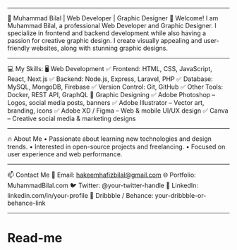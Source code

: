 ________________________________________
🚀 Muhammad Bilal | Web Developer | Graphic Designer
👋 Welcome!
I am Muhammad Bilal, a professional Web Developer and Graphic Designer. I specialize in frontend and backend development while also having a passion for creative graphic design. I create visually appealing and user-friendly websites, along with stunning graphic designs.
________________________________________
💻 My Skills:
🖥 Web Development
✅ Frontend: HTML, CSS, JavaScript, React, Next.js
✅ Backend: Node.js, Express, Laravel, PHP
✅ Database: MySQL, MongoDB, Firebase
✅ Version Control: Git, GitHub
✅ Other Tools: Docker, REST API, GraphQL
🎨 Graphic Designing
✅ Adobe Photoshop – Logos, social media posts, banners
✅ Adobe Illustrator – Vector art, branding, icons
✅ Adobe XD / Figma – Web & mobile UI/UX design
✅ Canva – Creative social media & marketing designs
________________________________________
🔥 About Me
•	Passionate about learning new technologies and design trends.
•	Interested in open-source projects and freelancing.
•	Focused on user experience and web performance.
________________________________________
📫 Contact Me
📧 Email: hakeemhafizbilal@gmail.com
🌐 Portfolio: MuhammadBilal.com
🐦 Twitter: @your-twitter-handle
💼 LinkedIn: linkedin.com/in/your-profile
🎨 Dribbble / Behance: your-dribbble-or-behance-link
________________________________________
# Read-me
